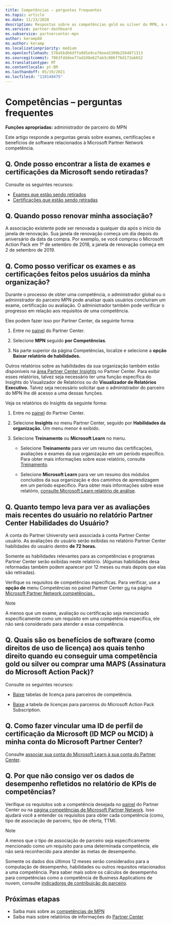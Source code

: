 ```yaml
---
title: Competências – perguntas frequentes
ms.topic: article
ms.date: 11/23/2020
description: Respostas sobre as competências gold ou silver do MPN, a expiração do benefício, a renovação ou a ativação de licenças para o Azure, nuvem, Visual Studio, técnicos e benefícios de suporte.
ms.service: partner-dashboard
ms.subservice: partnercenter-mpn
author: keramp88
ms.author: keramp
ms.localizationpriority: medium
ms.openlocfilehash: 578a5bdb6dffa985e9ce78eea5309b2564071313
ms.sourcegitcommit: 7063fdddee77ad2d8e627ab3c806f76d173ab652
ms.translationtype: MT
ms.contentlocale: pt-BR
ms.lasthandoff: 05/19/2021
ms.locfileid: "110148475"
---
```

# <a name="competencies---frequently-asked-questions"></a>Competências – perguntas frequentes

**Funções apropriadas:** administrador de parceiro do MPN

Este artigo responde a perguntas gerais sobre exames, certificações e benefícios de software relacionados à Microsoft Partner Network competência.

## <a name="q-where-can-i-find-the-list-of-exams-and-microsoft-certifications-being-retired"></a>Q. Onde posso encontrar a lista de exames e certificações da Microsoft sendo retiradas?

Consulte os seguintes recursos:

- [Exames que estão sendo retirados](/learn/certifications/retired-certification-exams)
- [Certificações que estão sendo retiradas](/learn/certifications/retired-certifications)

## <a name="q-when-can-i-renew-my-membership"></a>Q. Quando posso renovar minha associação?

A associação existente pode ser renovada a qualquer dia após o início da janela de renovação. Sua janela de renovação começa um dia depois do aniversário da data da compra. Por exemplo, se você comprou o Microsoft Action Pack em 1º de setembro de 2018, a janela de renovação começa em 2 de setembro de 2019.

## <a name="q-how-can-i-verify-the-exams-and-certifications-taken-by-my-organizations-users"></a>Q. Como posso verificar os exames e as certificações feitos pelos usuários da minha organização?

Durante o processo de obter uma competência, o administrador global ou o administrador do parceiro MPN pode analisar quais usuários concluíram um exame, certificação ou avaliação. O administrador também pode verificar o progresso em relação aos requisitos de uma competência.

Eles podem fazer isso por Partner Center, da seguinte forma:

1. Entre no [painel](https://partner.microsoft.com/dashboard) do Partner Center.

1. Selecione **MPN** seguido **por Competências**.

1. Na parte superior da página Competências, localize e selecione a **opção Baixar relatório de habilidades.**

Outros relatórios sobre as habilidades da sua organização também estão disponíveis na [área Partner Center Insights](partner-center-insights.md) no Partner Center. Para exibir esses relatórios, talvez seja necessário ter uma  função específica do Insights do Visualizador de Relatórios ou do **Visualizador de Relatórios Executivo.** Talvez seja necessário solicitar que o administrador do parceiro do MPN lhe dê acesso a uma dessas funções.

Veja os relatórios do Insights da seguinte forma:

1. Entre no [painel](https://partner.microsoft.com/dashboard) do Partner Center.

1. Selecione **Insights** no menu Partner Center, seguido por **Habilidades da organização.** Um menu menor é exibido.

1. Selecione **Treinamento** ou **Microsoft Learn** no menu.

   - Selecione **Treinamento** para ver um resumo das certificações, avaliações e exames da sua organização em um período específico. Para obter mais informações sobre esse relatório, consulte [Treinamento](pci-training-dashboard.md).

   - Selecione **Microsoft Learn** para ver um resumo dos módulos concluídos da sua organização e dos caminhos de aprendizagem em um período específico. Para obter mais informações sobre esse relatório, [consulte Microsoft Learn relatório de análise](ms-learn-analytics.md).

## <a name="q-how-long-does-it-take-to-see-the-latest-user-assessments-in-the-partner-center-user-skills-report"></a>Q. Quanto tempo leva para ver as avaliações mais recentes do usuário no relatório Partner Center Habilidades do Usuário?

A conta do Partner University será associada à conta Partner Center usuário. As avaliações do usuário serão exibidas no relatório Partner Center habilidades do usuário dentro **de 72 horas.**

Somente as habilidades relevantes para as competências e programas Partner Center serão exibidas neste relatório. (Algumas habilidades desa reformadas também podem aparecer por 12 meses ou mais depois que elas são retiradas).

Verifique os requisitos de competências específicas. Para verificar, use a **opção de** menu Competências no painel Partner Center [ou](https://partner.microsoft.com/dashboard) na página [Microsoft Partner Network competências .](https://partner.microsoft.com/membership/competencies)

> [!NOTE]
> A menos que um exame, avaliação ou certificação seja mencionado especificamente como um requisito em uma competência específica, ele não será considerado para atender a essa competência.

## <a name="q-what-are-the-software-benefits-such-as-license-use-rights-that-i-am-entitled-to-when-i-achieve-a-gold-or-silver-competency-or-buy-a-microsoft-action-pack-subscription-maps"></a>Q. Quais são os benefícios de software (como direitos de uso de licença) aos quais tenho direito quando eu conseguir uma competência gold ou silver ou comprar uma MAPS (Assinatura do Microsoft Action Pack)?

Consulte os seguintes recursos:

- [Baixe](https://assetsprod.microsoft.com/mpn-maps-software-iur-competency-license-table.docx) tabelas de licença para parceiros de competência.

- [Baixe](https://assetsprod.microsoft.com/en-us/microsoft-action-pack-license-table.pdf) a tabela de licenças para parceiros do Microsoft Action Pack Subscription.

## <a name="q-how-do-i-link-a-microsoft-certification-profile-id-mcp-id-or-mcid-to-my-microsoft-partner-center-account"></a>Q. Como fazer vincular uma ID de perfil de certificação da Microsoft (ID MCP ou MCID) à minha conta do Microsoft Partner Center?

Consulte [associar sua conta do Microsoft Learn à sua conta do Partner Center](ms-learn-associate.md).

## <a name="q-why-cant-i-see-the-performance-data-reflected-under-the-competencies-kpis-report"></a>Q. Por que não consigo ver os dados de desempenho refletidos no relatório de KPIs de competências?

Verifique os requisitos sob a competência desejada no [painel](https://partner.microsoft.com/dashboard) do Partner Center ou na [página competências de Microsoft Partner Network](https://partner.microsoft.com/membership/competencies). Isso ajudará você a entender os requisitos para obter cada competência (como, tipo de associação de parceiro, tipo de oferta, TTM).

> [!NOTE]
> A menos que o tipo de associação de parceiro seja especificamente mencionado como um requisito para uma determinada competência, ele não será reconhecido para atender às metas de desempenho.
>
> Somente os dados dos últimos 12 meses serão considerados para a computação de desempenho, habilidades ou outros requisitos relacionados a uma competência. Para saber mais sobre os cálculos de desempenho para competências como a competência de Business Applications de nuvem, consulte [indicadores de contribuição do parceiro](partner-contribution-indicators.md).

## <a name="next-steps"></a>Próximas etapas

- Saiba mais sobre as [competências de MPN](learn-about-competencies.md)
- Saiba mais sobre relatórios de informações do [Partner Center](partner-center-insights.md)
